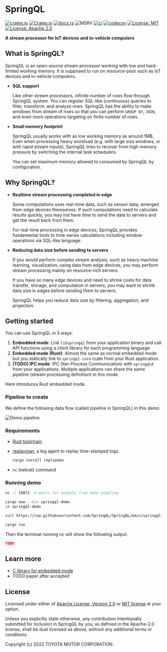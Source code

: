 # SpringQL

[![crates.io](https://img.shields.io/crates/v/springql-core.svg)](https://crates.io/crates/springql-core)
[![Crates.io](https://img.shields.io/crates/d/springql-core?label=cargo%20installs)](https://crates.io/crates/springql-core)
[![docs.rs](https://img.shields.io/badge/API%20doc-docs.rs-blueviolet)](https://docs.rs/springql-core)
![MSRV](https://img.shields.io/badge/rustc-1.56+-lightgray.svg)
[![ci](https://github.com/SpringQL/SpringQL/actions/workflows/ci.yml/badge.svg?branch=main&event=push)](https://github.com/SpringQL/SpringQL/actions/workflows/ci.yml)
[![codecov](https://codecov.io/gh/SpringQL/SpringQL/branch/main/graph/badge.svg?token=XI0IR5QVU3)](https://codecov.io/gh/laysakura/springql-core)
[![License: MIT](https://img.shields.io/badge/license-MIT-blue.svg)](https://github.com/laysakura/springql-core/blob/master/LICENSE-MIT)
[![License: Apache 2.0](https://img.shields.io/badge/license-Apache_2.0-blue.svg)](https://github.com/laysakura/springql-core/blob/master/LICENSE-APACHE)

**A stream processor for IoT devices and in-vehicle computers**

## What is SpringQL?

SpringQL is an open-source stream processor working with low and hard-limited working memory. It is supposed to run on resource-poor such as IoT devices and in-vehicle computers.

- **SQL support**

  Like other stream processors, infinite number of rows flow through SpringQL system. You can register SQL-like (continuous) queries to filter, transform, and analyze rows.
  SpringQL has the ability to make windows from stream of rows so that you can perform `GROUP BY`, `JOIN`, and even more operations targeting on finite number of rows.

- **Small memory footprint**

  SpringQL usually works with as low working memory as around 1MB.
  Even when processing heavy workload (e.g. with large size windows, or with rapid stream inputs), SpringQL tries to recover from high memory pressure by switching the internal task schedulers.

  You can set maximum memory allowed to consumed by SpringQL by configuration.

## Why SpringQL?

- **Realtime stream processing completed in edge**

  Some computations uses real-time data, such as sensor data, emerged from edge devices themselves.
  If such computations need to calculate results quickly, you may not have time to send the data to servers and get the result back from them.

  For real-time processing in edge devices, SpringQL provides fundamental tools to time-series calculations including window operations via SQL-like language.

- **Reducing data size before sending to servers**

  If you would perform complex stream analysis, such as heavy machine learning, visualization, using data from edge devices, you may perform stream processing mainly on resource-rich servers.

  If you have so many edge devices and need to shrink costs for data transfer, storage, and computation in servers, you may want to shrink data size in edges before sending them to servers.

  SpringQL helps you reduce data size by filtering, aggregation, and projection.

## Getting started

You can use SpringQL in 3 ways:

1. **Embedded mode**: Link `libspringql` from your application binary and call API functions using a client library for each programming language.
2. **Embedded mode (Rust)**: Almost the same as normal embedded mode but you statically link to `springql-core` crate from your Rust application.
3. **(TODO) IPC mode**: IPC (Iter-Process Communication) with `springqld` from your applications. Multiple applications can share the same pipeline (stream processing definition) in this mode.

Here introduces Rust embedded mode.

### Pipeline to create

We define the following data flow (called pipeline in SpringQL) in this demo.

![Demo pipeline](https://raw.githubusercontent.com/SpringQL/SpringQL.github.io/main/static/img/demo-pipeline.svg)

### Requirements

- [Rust toolchain](https://rustup.rs/)
- [replayman](https://github.com/SpringQL/replayman), a log agent to replay time-stamped logs.

    ```bash
    cargo install replayman
    ```

- `nc` (netcat) command

### Running demo

```bash
nc -l 19872  # waits for outputs from demo pipeline
```

```bash
cargo new --bin springql-demo
cd springql-demo

curl https://raw.githubusercontent.com/SpringQL/SpringQL/main/springql-core/examples/demo_pipeline.rs -O src/main.rs

cargo run
```

Then the terminal running nc will show the following output.

```json
TODO
```

## Learn more

- [C library for embedded mode](https://github.com/SpringQL/SpringQL-client-c)
- TODO paper after accepted

## License

Licensed under either of [Apache License, Version 2.0](LICENSE-APACHE) or [MIT license](LICENSE-MIT) at your option.

Unless you explicitly state otherwise, any contribution intentionally submitted
for inclusion in SpringQL by you, as defined in the Apache-2.0 license, shall be
dual licensed as above, without any additional terms or conditions.

Copyright (c) 2022 TOYOTA MOTOR CORPORATION.
